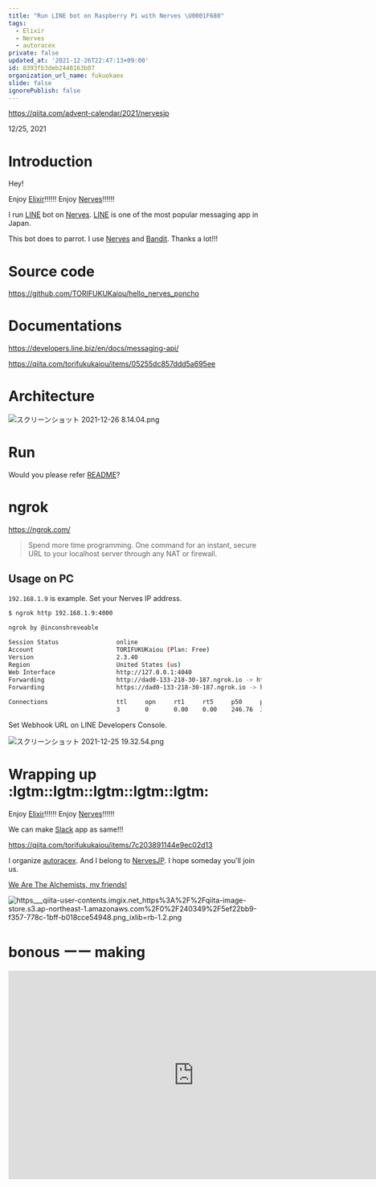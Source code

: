 ```yaml
---
title: "Run LINE bot on Raspberry Pi with Nerves \U0001F680"
tags:
  - Elixir
  - Nerves
  - autoracex
private: false
updated_at: '2021-12-26T22:47:13+09:00'
id: 8393fb3deb2448163b07
organization_url_name: fukuokaex
slide: false
ignorePublish: false
---
```

https://qiita.com/advent-calendar/2021/nervesjp

12/25, 2021

# Introduction
Hey!

Enjoy [Elixir](https://elixir-lang.org/):bangbang::bangbang::bangbang:
Enjoy [Nerves](https://www.nerves-project.org/):bangbang::bangbang::bangbang:

I run [LINE](https://line.me/ja/) bot on [Nerves](https://www.nerves-project.org/).
[LINE](https://line.me/ja/) is one of the most popular messaging app in Japan.

This bot does to parrot.
I use [Nerves](https://www.nerves-project.org/) and [Bandit](https://github.com/mtrudel/bandit).
Thanks a lot!!!

# Source code

https://github.com/TORIFUKUKaiou/hello_nerves_poncho

# Documentations

https://developers.line.biz/en/docs/messaging-api/

https://qiita.com/torifukukaiou/items/05255dc857ddd5a695ee

# Architecture

![スクリーンショット 2021-12-26 8.14.04.png](https://qiita-image-store.s3.ap-northeast-1.amazonaws.com/0/131808/f4b536a7-4255-e674-ec79-fc863e5716e9.png)




# Run

Would you please refer [README](https://github.com/TORIFUKUKaiou/hello_nerves_poncho/blob/main/README.md)?


# ngrok

https://ngrok.com/

> Spend more time programming. One command for an instant, secure URL to your localhost server through any NAT or firewall.

## Usage on PC

`192.168.1.9` is example.
Set your Nerves IP address.

```bash
$ ngrok http 192.168.1.9:4000

ngrok by @inconshreveable                                                                                         (Ctrl+C to quit)
                                                                                                                                  
Session Status                online                                                                                              
Account                       TORIFUKUKaiou (Plan: Free)                                                                          
Version                       2.3.40                                                                                              
Region                        United States (us)                                                                                  
Web Interface                 http://127.0.0.1:4040                                                                               
Forwarding                    http://dad0-133-218-30-187.ngrok.io -> http://192.168.1.9:4000                                      
Forwarding                    https://dad0-133-218-30-187.ngrok.io -> http://192.168.1.9:4000                                     
                                                                                                                                  
Connections                   ttl     opn     rt1     rt5     p50     p90                                                         
                              3       0       0.00    0.00    246.76  340.47
```


Set Webhook URL on LINE Developers Console.

![スクリーンショット 2021-12-25 19.32.54.png](https://qiita-image-store.s3.ap-northeast-1.amazonaws.com/0/131808/2bb999d4-5a63-f4be-63de-d4e1e4e219f6.png)


# Wrapping up :lgtm::lgtm::lgtm::lgtm::lgtm:

Enjoy [Elixir](https://elixir-lang.org/):bangbang::bangbang::bangbang:
Enjoy [Nerves](https://www.nerves-project.org/):bangbang::bangbang::bangbang:

We can make [Slack](https://slack.com/) app as same!!!

https://qiita.com/torifukukaiou/items/7c203891144e9ec02d13

I organize [autoracex](https://autoracex.connpass.com/).
And I belong to [NervesJP](https://nerves-jp.connpass.com/).
I hope someday you'll join us.

[We Are The Alchemists, my friends!](https://www.youtube.com/watch?v=04854XqcfCY)

![https___qiita-user-contents.imgix.net_https%3A%2F%2Fqiita-image-store.s3.ap-northeast-1.amazonaws.com%2F0%2F240349%2F5ef22bb9-f357-778c-1bff-b018cce54948.png_ixlib=rb-1.2.png](https://qiita-image-store.s3.ap-northeast-1.amazonaws.com/0/131808/447253f9-3060-8bb7-7132-7754ef4aead5.png)


# bonous ーー making

<iframe width="738" height="415" src="https://www.youtube.com/embed/XIksWaGcnyE" title="YouTube video player" frameborder="0" allow="accelerometer; autoplay; clipboard-write; encrypted-media; gyroscope; picture-in-picture" allowfullscreen></iframe>



